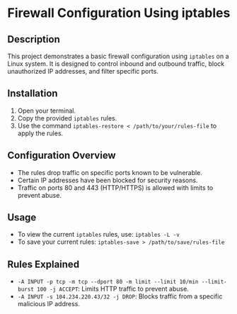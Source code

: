 # Firewall Configuration Using iptables

## Description
This project demonstrates a basic firewall configuration using `iptables` on a Linux system. It is designed to control inbound and outbound traffic, block unauthorized IP addresses, and filter specific ports.

## Installation
1. Open your terminal.
2. Copy the provided `iptables` rules.
3. Use the command `iptables-restore < /path/to/your/rules-file` to apply the rules.

## Configuration Overview
- The rules drop traffic on specific ports known to be vulnerable.
- Certain IP addresses have been blocked for security reasons.
- Traffic on ports 80 and 443 (HTTP/HTTPS) is allowed with limits to prevent abuse.

## Usage
- To view the current `iptables` rules, use: `iptables -L -v`
- To save your current rules: `iptables-save > /path/to/save/rules-file`

## Rules Explained
- `-A INPUT -p tcp -m tcp --dport 80 -m limit --limit 10/min --limit-burst 100 -j ACCEPT`: Limits HTTP traffic to prevent abuse.
- `-A INPUT -s 104.234.220.43/32 -j DROP`: Blocks traffic from a specific malicious IP address.
